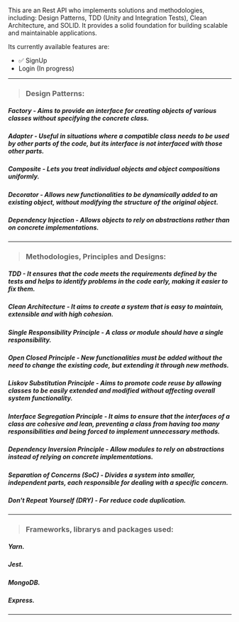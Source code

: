  This are an Rest API who implements solutions and methodologies, including: Design Patterns, TDD (Unity and Integration Tests), Clean Architecture, and SOLID. It provides a solid foundation for building scalable and maintainable applications.
 
 Its currently available features are: 
- ✅ SignUp 
- Login (In progress)
_______
> ### Design Patterns:
  ##### Factory - Aims to provide an interface for creating objects of various classes without specifying the concrete class.
  ##### Adapter - Useful in situations where a compatible class needs to be used by other parts of the code, but its interface is not interfaced with those other parts.
  ##### Composite - Lets you treat individual objects and object compositions uniformly.
  ##### Decorator - Allows new functionalities to be dynamically added to an existing object, without modifying the structure of the original object.
  ##### Dependency Injection - Allows objects to rely on abstractions rather than on concrete implementations. 
_______
> ### Methodologies, Principles and Designs:
  ##### TDD - It ensures that the code meets the requirements defined by the tests and helps to identify problems in the code early, making it easier to fix them.
  ##### Clean Architecture - It aims to create a system that is easy to maintain, extensible and with high cohesion.
  ##### Single Responsibility Principle - A class or module should have a single responsibility. 
  ##### Open Closed Principle - New functionalities must be added without the need to change the existing code, but extending it through new methods.
  ##### Liskov Substitution Principle - Aims to promote code reuse by allowing classes to be easily extended and modified without affecting overall system functionality.
  ##### Interface Segregation Principle - It aims to ensure that the interfaces of a class are cohesive and lean, preventing a class from having too many responsibilities and being forced to implement unnecessary methods.
  ##### Dependency Inversion Principle - Allow modules to rely on abstractions instead of relying on concrete implementations.
  ##### Separation of Concerns (SoC) - Divides a system into smaller, independent parts, each responsible for dealing with a specific concern.
  ##### Don't Repeat Yourself (DRY) - For reduce code duplication.
_______
> ### Frameworks, librarys and packages used:
  ##### Yarn.
  ##### Jest.
  ##### MongoDB.
  ##### Express.
_______
